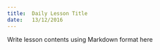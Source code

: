 ```yaml
---
title:  Daily Lesson Title
date:   13/12/2016
---
```


Write lesson contents using Markdown format here